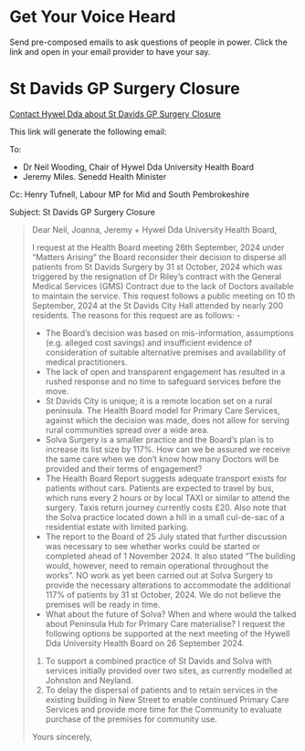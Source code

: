 # Get Your Voice Heard
Send pre-composed emails to ask questions of people in power. 
Click the link and open in your email provider to have your say.

# St Davids GP Surgery Closure

<a href="mailto:neil.wooding@wales.nhs.uk,corporate.correspondence.hdd@wales.nhs.uk,jeremy.miles@senedd.wales?subject=St Davids GP Surgery Closure&cc= henry.tufnell.mp@parliament.uk&body=Dear Neil, Joanna, Jeremy + Hywel Dda University Health Board,%0D%0A%0D%0AI request at the Health Board meeting 26th September, 2024 under “Matters Arising” the Board reconsider their decision to disperse all patients from St Davids Surgery by 31st October, 2024 which was triggered by the resignation of Dr Riley’s contract with the General Medical Services (GMS) Contract due to the lack of Doctors available to maintain the service.%0D%0A%0D%0AThis request follows a public meeting on 10th September, 2024 at the St Davids City Hall attended by nearly 200 residents.%0D%0A%0D%0AThe reasons for this request are as follows: %0D%0A%0D%0A- The Board’s decision was based on misinformation, assumptions (e.g. alleged cost savings) and insufficient evidence of consideration of suitable alternative premises and availability of medical practitioners.%0D%0A%0D%0A- The lack of open and transparent engagement has resulted in a rushed response and no time to safeguard services before the move.%0D%0A%0D%0A- St Davids City is unique; it is a remote location set on a rural peninsula. The Health Board model for Primary Care Services, against which the decision was made, does not allow for serving rural communities spread over a wide area.%0D%0A%0D%0A- Solva Surgery is a smaller practice and the Board’s plan is to increase its list size by 117%. How can we be assured we receive the same care when we don’t know how many Doctors will be provided and their terms of engagement?%0D%0A%0D%0A- The Health Board Report suggests adequate transport exists for patients without cars. Patients are expected to travel by bus, which runs every 2 hours or by local TAXI or similar to attend the surgery. Taxis return journey currently costs £20. Also note that the Solva practice located down a hill in a small cul-de-sac of a residential estate with limited parking.%0D%0A%0D%0A- The report to the Board of 25th July stated that further discussion was necessary to see whether works could be started or completed ahead of 1st November 2024. It also stated “The building would, however, need to remain operational throughout the works”. NO work as yet been carried out at Solva Surgery to provide the necessary alterations to accommodate the additional 117% of patients by 31st October, 2024. We do not believe the premises will be ready in time.%0D%0A%0D%0A- What about the future of Solva? When and where would the talked about Peninsula Hub for Primary Care materialise?%0D%0A%0D%0AI request the following options be supported at the next meeting of the Hywel Dda University Health Board on 26th September 2024:%0D%0A%0D%0A1. To support a combined practice of St Davids and Solva with services initially provided over two sites, as currently modelled at Johnston and Neyland.%0D%0A%0D%0A2. To delay the dispersal of patients and to retain services in the existing building in New Street to enable continued Primary Care Services and provide more time for the Community to evaluate purchase of the premises for community use.%0D%0A%0D%0AYours sincerely,%0D%0A%0D%0A">Contact Hywel Dda about St Davids GP Surgery Closure</a>

This link will generate the following email:

To: 
- Dr Neil Wooding, Chair of Hywel Dda University Health Board
- Jeremy Miles. Senedd Health Minister
  
Cc:
Henry Tufnell, Labour MP for Mid and South Pembrokeshire

Subject:
St Davids GP Surgery Closure

> Dear Neil, Joanna, Jeremy + Hywel Dda University Health Board,
>
> I request at the Health Board meeting 26th September, 2024 under “Matters Arising” the Board
reconsider their decision to disperse all patients from St Davids Surgery by 31 st October, 2024 which
was triggered by the resignation of Dr Riley’s contract with the General Medical Services (GMS)
Contract due to the lack of Doctors available to maintain the service.
This request follows a public meeting on 10 th September, 2024 at the St Davids City Hall attended by
nearly 200 residents.
The reasons for this request are as follows: -
> - The Board’s decision was based on mis-information, assumptions (e.g. alleged cost savings)
and insufficient evidence of consideration of suitable alternative premises and availability of
medical practitioners.
> - The lack of open and transparent engagement has resulted in a rushed response and no time
to safeguard services before the move.
> - St Davids City is unique; it is a remote location set on a rural peninsula. The Health Board
model for Primary Care Services, against which the decision was made, does not allow for
serving rural communities spread over a wide area.
> - Solva Surgery is a smaller practice and the Board’s plan is to increase its list size by 117%.
How can we be assured we receive the same care when we don’t know how many Doctors
will be provided and their terms of engagement?
> - The Health Board Report suggests adequate transport exists for patients without cars.
Patients are expected to travel by bus, which runs every 2 hours or by local TAXI or similar to
attend the surgery. Taxis return journey currently costs £20. Also note that the Solva
practice located down a hill in a small cul-de-sac of a residential estate with limited parking.
> - The report to the Board of 25 July stated that further discussion was necessary to see
whether works could be started or completed ahead of 1 November 2024. It also stated
“The building would, however, need to remain operational throughout the works”. NO work
as yet been carried out at Solva Surgery to provide the necessary alterations to
accommodate the additional 117% of patients by 31 st October, 2024. We do not believe the
premises will be ready in time.
> - What about the future of Solva? When and where would the talked about Peninsula Hub for
Primary Care materialise?
> I request the following options be supported at the next meeting of the Hywell Dda University
Health Board on 26 September 2024.
> 1. To support a combined practice of St Davids and Solva with services initially provided over two
sites, as currently modelled at Johnston and Neyland.
> 2. To delay the dispersal of patients and to retain services in the existing building in New Street
> to enable continued Primary Care Services and provide more time for the Community to
> evaluate purchase of the premises for community use.
>
> Yours sincerely,
>
